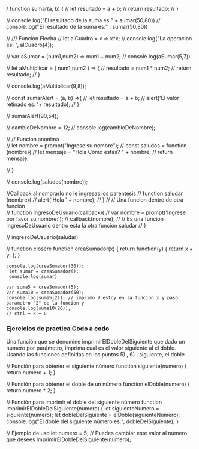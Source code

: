 / function sumar(a, b) {
//     let resultado = a + b;
//     return resultado;
//   }

//   console.log("El resultado de la suma es:" + sumar(50,80))
//   console.log("El resultado de la suma es:" , sumar(50,80))
 

// /// Funcion Flecha
//   let alCuadro = x => x*x;
//   console.log("La operacion es: ", alCuadro(4));

// var aSumar = (num1,num2) => num1 + num2;
// console.log(aSumar(5,7))

// let aMultiplicar = ( num1,num2 ) => {
//     resultado = num1 * num2;
//     return resultado;
// }

// console.log(aMultiplicar(9,8));




// const sumarAlert = (a, b) =>{
//     let resultado = a + b;
//         alert('El valor retinado es: '+ resultado);
//     }

// sumarAlert(90,54);


// cambioDeNombre = 12;
// console.log(cambioDeNombre);


// // Funcion anonima  
// let nombre = prompt("Ingrese su nombre");
// const saludos = function (nombre){
//     let mensaje = "Hola Como estas? " + nombre;
//     return mensaje;

// }


// console.log(saludos(nombre));

//Callback  al nombrarlo no le ingresas los parentesis
// function saludar (nombre){
//     alert('Hola ' + nombre);
// }
//                          // Una funcion dentro de otra funcion            
// function ingresoDeUsuario(callback){
//     var nombre = prompt('Ingrese por favor su nombre:');
//     callback(nombre);
//      // Es una funcion ingresoDeUsuario dentro esta la otra funcion saludar
// }
 

// ingresoDeUsuario(saludar)

// function closere 
function creaSumador(x) {
    return function(y) {
    return x + y;
    };
    }

    console.log(creaSumador(30));
     let sumar = creaSumador();
     console.log(sumar)

    var suma5 = creaSumador(5);
    var suma10 = creaSumador(50);
    console.log(suma5(2)); // imprimo 7 estoy en la funcion x y paso parametro "2" de la funcion y
    console.log(suma10(26)); 
    // ctrl + k + u 

    

### Ejercicios de practica Codo a codo 


Una función que se denomine imprimirElDobleDelSiguiente que dado
un número por parámetro, imprima cual es el valor siguiente al el doble.
Usando las funciones definidas en los puntos 5) , 6) : siguiente, el doble

// Función para obtener el siguiente número
function siguiente(numero) {
    return numero + 1;
}

// Función para obtener el doble de un número
function elDoble(numero) {
    return numero * 2;
}

// Función para imprimir el doble del siguiente número
function imprimirElDobleDelSiguiente(numero) {
    let siguienteNumero = siguiente(numero);
    let dobleDelSiguiente = elDoble(siguienteNumero);
    console.log("El doble del siguiente número es:", dobleDelSiguiente);
}

// Ejemplo de uso
let numero = 5; // Puedes cambiar este valor al número que desees
imprimirElDobleDelSiguiente(numero);
